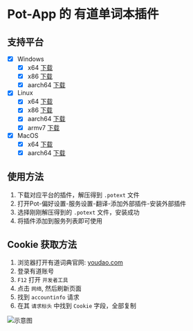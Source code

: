 # Pot-App 的 有道单词本插件

## 支持平台

- [x] Windows
  - [x] x64 [下载](https://ghproxy.com/https://github.com/pot-app/pot-app-collection-plugin-youdao/releases/latest/download/x86_64-pc-windows-msvc.zip)
  - [x] x86 [下载](https://ghproxy.com/https://github.com/pot-app/pot-app-collection-plugin-youdao/releases/latest/download/i686-pc-windows-msvc.zip)
  - [x] aarch64 [下载](https://ghproxy.com/https://github.com/pot-app/pot-app-collection-plugin-youdao/releases/latest/download/aarch64-pc-windows-msvc.zip)
- [x] Linux
  - [x] x64 [下载](https://ghproxy.com/https://github.com/pot-app/pot-app-collection-plugin-youdao/releases/latest/download/x86_64-unknown-linux-gnu.zip)
  - [x] x86 [下载](https://ghproxy.com/https://github.com/pot-app/pot-app-collection-plugin-youdao/releases/latest/download/i686-unknown-linux-gnu.zip)
  - [x] aarch64 [下载](https://ghproxy.com/https://github.com/pot-app/pot-app-collection-plugin-youdao/releases/latest/download/aarch64-unknown-linux-gnu.zip)
  - [x] armv7 [下载](https://ghproxy.com/https://github.com/pot-app/pot-app-collection-plugin-youdao/releases/latest/download/armv7-unknown-linux-gnueabihf.zip)
- [x] MacOS
  - [x] x64 [下载](https://ghproxy.com/https://github.com/pot-app/pot-app-collection-plugin-youdao/releases/latest/download/x86_64-apple-darwin.zip)
  - [x] aarch64 [下载](https://ghproxy.com/https://github.com/pot-app/pot-app-collection-plugin-youdao/releases/latest/download/aarch64-apple-darwin.zip)

## 使用方法

1. 下载对应平台的插件，解压得到 `.potext` 文件
2. 打开Pot-偏好设置-服务设置-翻译-添加外部插件-安装外部插件
3. 选择刚刚解压得到的 `.potext` 文件，安装成功
4. 将插件添加到服务列表即可使用

## Cookie 获取方法

1. 浏览器打开有道词典官网: [youdao.com](https://www.youdao.com/)
2. 登录有道账号
3. `F12` 打开 `开发者工具`
4. 点击 `网络`, 然后刷新页面
5. 找到 `accountinfo` 请求
6. 在其 `请求标头` 中找到 `Cookie` 字段，全部复制

![示意图](./devtools.png)
